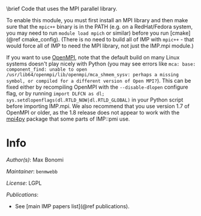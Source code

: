 \brief Code that uses the MPI parallel library.

To enable this module, you must first install an MPI library and then make sure
that the `mpic++` binary is in the PATH (e.g. on a RedHat/Fedora system, you
may need to run `module load mpich` or similar) before you
run [cmake](@ref cmake_config). (There is no need to build
all of IMP with `mpic++` - that would force all of IMP to need the MPI library,
not just the IMP.mpi module.)

If you want to use [OpenMPI](http://www.open-mpi.org/), note that the default
build on many Linux systems doesn't play nicely
with Python (you may see errors like `mca: base: component_find: unable to open /usr/lib64/openmpi/lib/openmpi/mca_shmem_sysv: perhaps a missing symbol, or compiled for a different version of Open MPI?`). This can be fixed either
by recompiling OpenMPI with the `--disable-dlopen` configure flag, or by
running `import DLFCN as dl; sys.setdlopenflags(dl.RTLD_NOW|dl.RTLD_GLOBAL)`
in your Python script before importing IMP.mpi. We also recommend that you
use version 1.7 of OpenMPI or older, as the 1.8 release does not appear to
work with the [mpi4py](https://pythonhosted.org/mpi4py/) package that some parts
of IMP::pmi use.

# Info

_Author(s)_: Max Bonomi

_Maintainer_: `benmwebb`

_License_: LGPL

_Publications_:
 - See [main IMP papers list](@ref publications).
